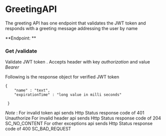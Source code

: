 # GreetingAPI
The greeting API has one endpoint that validates the JWT token and responds with a greeting message addressing the user by name


**Endpoint: ** 

### Get /validate

Validate JWT token . Accepts header with key *authorization* and value *Bearer <Access-Token>*

Following is the response object for verified JWT token
```
{
	"name" : "text",
	"expirationTime" : "long value in milli seconds"
  
 }
```

*Note* : For invalid token api sends Http Status response code of 401 Unauthorize 
         For invalid header api sends Http Status response code of 204 SC_NO_CONTENT 
         For other exceptions api sends Http Status response code of 400 SC_BAD_REQUEST
